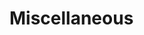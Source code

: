 # Miscellaneous

<div>

<figure><img src="../../.gitbook/assets/butter1bo.jpg" alt=""><figcaption></figcaption></figure>

 

<figure><img src="../../.gitbook/assets/chain1bo.jpg" alt=""><figcaption></figcaption></figure>

 

<figure><img src="../../.gitbook/assets/cheese1bo.jpg" alt=""><figcaption></figcaption></figure>

 

<figure><img src="../../.gitbook/assets/cloth1bo.jpg" alt=""><figcaption></figcaption></figure>

 

<figure><img src="../../.gitbook/assets/crushedore1.jpg" alt=""><figcaption></figcaption></figure>

 

<figure><img src="../../.gitbook/assets/ducttape1bo.jpg" alt=""><figcaption></figcaption></figure>

 

<figure><img src="../../.gitbook/assets/goldblock24carat1bo.jpg" alt=""><figcaption></figcaption></figure>

 

<figure><img src="../../.gitbook/assets/heavycream1bo.jpg" alt=""><figcaption></figcaption></figure>

 

<figure><img src="../../.gitbook/assets/hook1bo.jpg" alt=""><figcaption></figcaption></figure>

 

<figure><img src="../../.gitbook/assets/organicffertilizerallapple.jpg" alt=""><figcaption></figcaption></figure>

 

<figure><img src="../../.gitbook/assets/organicffertilizerallbeetroot.jpg" alt=""><figcaption></figcaption></figure>

 

<figure><img src="../../.gitbook/assets/organicffertilizerallcarrot.jpg" alt=""><figcaption></figcaption></figure>

 

<figure><img src="../../.gitbook/assets/organicffertilizerallcocoabeans.jpg" alt=""><figcaption></figcaption></figure>

 

<figure><img src="../../.gitbook/assets/organicffertilizeralldriedkelp.jpg" alt=""><figcaption></figcaption></figure>

 

<figure><img src="../../.gitbook/assets/organicffertilizerallmelon.jpg" alt=""><figcaption></figcaption></figure>

 

<figure><img src="../../.gitbook/assets/organicffertilizerallpotato.jpg" alt=""><figcaption></figcaption></figure>

 

<figure><img src="../../.gitbook/assets/organicffertilizerallseagrass.jpg" alt=""><figcaption></figcaption></figure>

 

<figure><img src="../../.gitbook/assets/organicffertilizerallseeds.jpg" alt=""><figcaption></figcaption></figure>

 

<figure><img src="../../.gitbook/assets/organicffertilizerallsweetberries.jpg" alt=""><figcaption></figcaption></figure>

 

<figure><img src="../../.gitbook/assets/organicffertilizerallwheat.jpg" alt=""><figcaption></figcaption></figure>

 

<figure><img src="../../.gitbook/assets/organicfoodapple1bo.jpg" alt=""><figcaption></figcaption></figure>

 

<figure><img src="../../.gitbook/assets/organicfoodbeetroot1bo.jpg" alt=""><figcaption></figcaption></figure>

 

<figure><img src="../../.gitbook/assets/organicfoodcarrot1bo.jpg" alt=""><figcaption></figcaption></figure>

 

<figure><img src="../../.gitbook/assets/organicfoodcocoabeans1bo.jpg" alt=""><figcaption></figcaption></figure>

 

<figure><img src="../../.gitbook/assets/organicfoodkelp1bo.jpg" alt=""><figcaption></figcaption></figure>

 

<figure><img src="../../.gitbook/assets/organicfoodmelon1bo.jpg" alt=""><figcaption></figcaption></figure>

 

<figure><img src="../../.gitbook/assets/organicfoodpotato1bo.jpg" alt=""><figcaption></figcaption></figure>

 

<figure><img src="../../.gitbook/assets/organicfoodseagrass1bo.jpg" alt=""><figcaption></figcaption></figure>

 

<figure><img src="../../.gitbook/assets/organicfoodseeds1bo.jpg" alt=""><figcaption></figcaption></figure>

 

<figure><img src="../../.gitbook/assets/organicfoodsweetberries1bo.jpg" alt=""><figcaption></figcaption></figure>

 

<figure><img src="../../.gitbook/assets/organicfoodwheat1bo.jpg" alt=""><figcaption></figcaption></figure>

 

<figure><img src="../../.gitbook/assets/pulverizedore1bo.jpg" alt=""><figcaption></figcaption></figure>

 

<figure><img src="../../.gitbook/assets/pureorecluster1bo.jpg" alt=""><figcaption></figcaption></figure>

 

<figure><img src="../../.gitbook/assets/reinforcedplate1bo.jpg" alt=""><figcaption></figcaption></figure>

 

<figure><img src="../../.gitbook/assets/salt1bo.jpg" alt=""><figcaption></figcaption></figure>

 

<figure><img src="../../.gitbook/assets/siftedore1bo.jpg" alt=""><figcaption></figcaption></figure>

 

<figure><img src="../../.gitbook/assets/smallchunkofuranium1bo.jpg" alt=""><figcaption></figcaption></figure>

 

<figure><img src="../../.gitbook/assets/steelplate1bo.jpg" alt=""><figcaption></figcaption></figure>

 

<figure><img src="../../.gitbook/assets/stonechunk1bo.jpg" alt=""><figcaption></figcaption></figure>

 

<figure><img src="../../.gitbook/assets/tincan1bo.jpg" alt=""><figcaption></figcaption></figure>

 

<figure><img src="../../.gitbook/assets/tinypileofuranium1bo.jpg" alt=""><figcaption></figcaption></figure>

 

<figure><img src="../../.gitbook/assets/wheatflour1bo.jpg" alt=""><figcaption></figcaption></figure>

</div>
